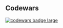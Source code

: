 ## Codewars 
<div>
  <a target="_blank" href="https://www.codewars.com/users/xeype"><img src="https://www.codewars.com/users/xeype/badges/large" alt="codewars badge large" /></a>
</div>


<!---
- 👋 Hi, I’m @xeype
- 👀 I’m interested in ...
- 🌱 I’m currently learning ...
- 💞️ I’m looking to collaborate on ...
- 📫 How to reach me ...
--->
<!---
xeype/xeype is a ✨ special ✨ repository because its `README.md` (this file) appears on your GitHub profile.
You can click the Preview link to take a look at your changes.
--->
